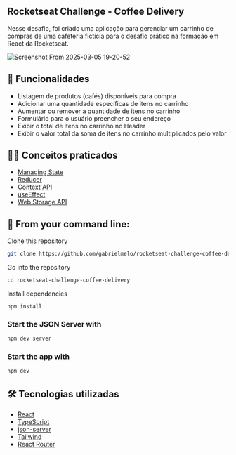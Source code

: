 ## Rocketseat Challenge - Coffee Delivery

Nesse desafio, foi criado uma aplicação para gerenciar um carrinho de compras de uma cafeteria fictícia para o desafio prático na formação em React da Rocketseat.

![Screenshot From 2025-03-05 19-20-52](https://github.com/user-attachments/assets/3a88d775-8612-4eb5-bac0-c837242e9705)

## 🎯 Funcionalidades
- Listagem de produtos (cafés) disponíveis para compra
- Adicionar uma quantidade específicas de itens no carrinho
- Aumentar ou remover a quantidade de itens no carrinho
- Formulário para o usuário preencher o seu endereço
- Exibir o total de itens no carrinho no Header
- Exibir o valor total da soma de itens no carrinho multiplicados pelo valor

## 👨‍🎓 Conceitos praticados
- [Managing State](https://react.dev/learn/managing-state)
- [Reducer](https://react.dev/learn/scaling-up-with-reducer-and-context)
- [Context API](https://react.dev/learn/scaling-up-with-reducer-and-context)
- [useEffect](https://pt-br.react.dev/reference/react/useEffect)
- [Web Storage API](https://developer.mozilla.org/en-US/docs/Web/API/Web_Storage_API)
  
## 🚀 From your command line:

Clone this repository
```bash
git clone https://github.com/gabrielmelo/rocketseat-challenge-coffee-delivery
```

Go into the repository
```bash
cd rocketseat-challenge-coffee-delivery
```

Install dependencies
```
npm install
```

### Start the JSON Server with
```bash
npm dev server
```

### Start the app with
```bash
npm dev
```

## 🛠️ Tecnologias utilizadas 
- [React](https://reactjs.org/)
- [TypeScript](https://www.typescriptlang.org/)
- [json-server](https://www.npmjs.com/package/json-server) 
- [Tailwind](https://tailwindcss.com/) 
- [React Router](https://reactrouter.com/)

